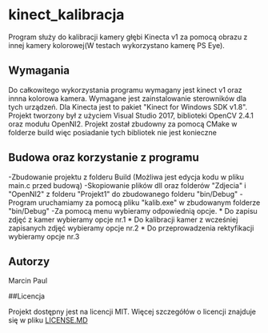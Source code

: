 # kinect_kalibracja

Program służy do kalibracji kamery głębi Kinecta v1 za pomocą obrazu z innej kamery kolorowej(W testach wykorzystano kamerę PS Eye). 

## Wymagania 
Do całkowitego wykorzystania programu wymagany jest kinect v1 oraz innna kolorowa kamera.
Wymagane jest zainstalowanie sterowników dla tych urządzeń. Dla Kinecta jest to pakiet
"Kinect for Windows SDK v1.8". Projekt tworzony był z użyciem Visual Studio 2017, biblioteki OpenCV 2.4.1 oraz modułu OpenNI2. Projekt został zbudowny za pomocą CMake w folderze build więc posiadanie tych bibliotek nie jest konieczne


## Budowa oraz korzystanie z programu
-Zbudowanie projektu z folderu Build (Możliwa jest edycja kodu w pliku main.c przed budową)
-Skopiowanie plików dll oraz folderów "Zdjecia" i "OpenNI2" z folderu "Projekt1" do zbudowanego folderu "bin/Debug"
-Program uruchamiamy za pomocą pliku "kalib.exe" w zbudowanym folderze "bin/Debug"
-Za pomocą menu wybieramy odpowiednią opcje.
	* Do zapisu zdjęć z kamer wybieramy opcje nr.1
	* Do kalibracji kamer z wcześniej zapisanych zdjęć wybieramy opcje nr.2
	* Do przeprowadzenia rektyfikacji wybieramy opcje nr.3
 

## Autorzy
Marcin Paul

##Licencja

Projekt dostępny jest na licencji MIT. Więcej szczegółów o licencji znajduje się w pliku [LICENSE.MD](LICENSE.md)

